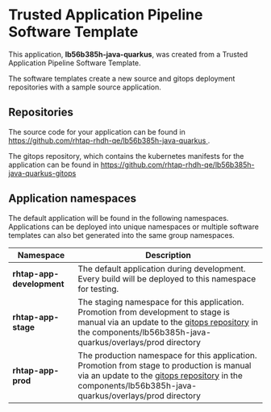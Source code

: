 # Trusted Application Pipeline Software Template

This application, **lb56b385h-java-quarkus**, was created from a Trusted Application Pipeline Software Template.

The software templates create a new source and gitops deployment repositories with a sample source application. 

## Repositories

The source code for your application can be found in [https://github.com/rhtap-rhdh-qe/lb56b385h-java-quarkus ](https://github.com/rhtap-rhdh-qe/lb56b385h-java-quarkus ).
 
The gitops repository, which contains the kubernetes manifests for the application can be found in 
[https://github.com/rhtap-rhdh-qe/lb56b385h-java-quarkus-gitops ](https://github.com/rhtap-rhdh-qe/lb56b385h-java-quarkus-gitops ) 

## Application namespaces 

The default application will be found in the following namespaces. Applications can be deployed into unique namespaces or multiple software templates can also bet generated into the same group namespaces.  

|  Namespace   |  Description   |  
| -------- | -------- |   
| **rhtap-app-development** | The default application during development. Every build will be deployed to this namespace for testing. | 
| **rhtap-app-stage** | The staging namespace for this application. Promotion from development to stage is manual via an update to the [gitops repository](https://github.com/rhtap-rhdh-qe/lb56b385h-java-quarkus-gitops ) in the components/lb56b385h-java-quarkus/overlays/prod directory |  
| **rhtap-app-prod** | The production namespace for this application. Promotion from stage to production is manual via an update to the [gitops repository](https://github.com/rhtap-rhdh-qe/lb56b385h-java-quarkus-gitops ) in the components/lb56b385h-java-quarkus/overlays/prod directory | 